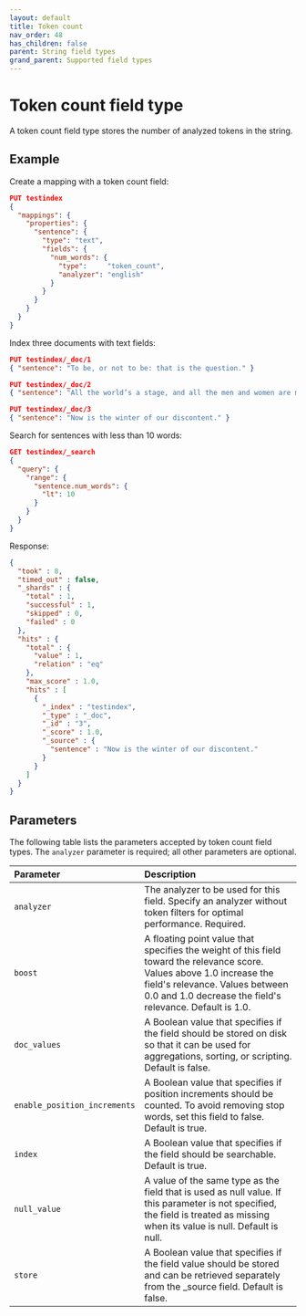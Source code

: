 ```yaml
---
layout: default
title: Token count
nav_order: 48
has_children: false
parent: String field types
grand_parent: Supported field types
---
```


# Token count field type

A token count field type stores the number of analyzed tokens in the string.

## Example

Create a mapping with a token count field:

```json
PUT testindex
{
  "mappings": {
    "properties": {
      "sentence": { 
        "type": "text",
        "fields": {
          "num_words": { 
            "type":     "token_count",
            "analyzer": "english"
          }
        }
      }
    }
  }
}
```

Index three documents with text fields:

```json
PUT testindex/_doc/1
{ "sentence": "To be, or not to be: that is the question." }

PUT testindex/_doc/2
{ "sentence": "All the world’s a stage, and all the men and women are merely players." }

PUT testindex/_doc/3
{ "sentence": "Now is the winter of our discontent." }
```

Search for sentences with less than 10 words:

```json
GET testindex/_search
{
  "query": {
    "range": {
      "sentence.num_words": {
        "lt": 10
      }
    }
  }
}
```

Response:

```json
{
  "took" : 8,
  "timed_out" : false,
  "_shards" : {
    "total" : 1,
    "successful" : 1,
    "skipped" : 0,
    "failed" : 0
  },
  "hits" : {
    "total" : {
      "value" : 1,
      "relation" : "eq"
    },
    "max_score" : 1.0,
    "hits" : [
      {
        "_index" : "testindex",
        "_type" : "_doc",
        "_id" : "3",
        "_score" : 1.0,
        "_source" : {
          "sentence" : "Now is the winter of our discontent."
        }
      }
    ]
  }
}
```

## Parameters

The following table lists the parameters accepted by token count field types. The `analyzer` parameter is required; all other parameters are optional.

Parameter | Description 
:--- | :--- 
`analyzer` | The analyzer to be used for this field. Specify an analyzer without token filters for optimal performance. Required.
`boost` | A floating point value that specifies the weight of this field toward the relevance score. Values above 1.0 increase the field's relevance. Values between 0.0 and 1.0 decrease the field's relevance. Default is 1.0.
`doc_values` | A Boolean value that specifies if the field should be stored on disk so that it can be used for aggregations, sorting, or scripting. Default is false.
`enable_position_increments` | A Boolean value that specifies if position increments should be counted. To avoid removing stop words, set this field to false. Default is true.
`index` | A Boolean value that specifies if the field should be searchable. Default is true.
`null_value` | A  value of the same type as the field that is used as null value. If this parameter is not specified, the field is treated as missing when its value is null. Default is null.
`store` | A Boolean value that specifies if the field value should be stored and can be retrieved separately from the _source field. Default is false. 
